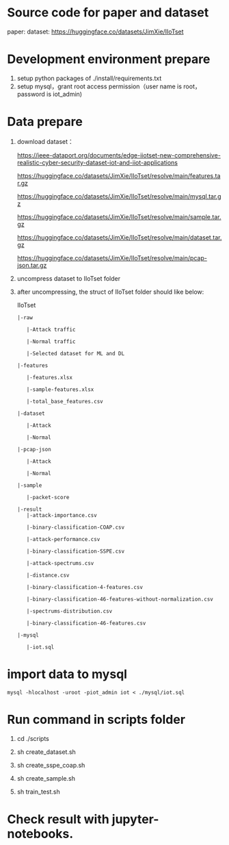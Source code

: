 # Source code for paper and dataset 

paper:
dataset: https://huggingface.co/datasets/JimXie/IIoTset 

# Development environment prepare
1. setup python packages of ./install/requirements.txt
2. setup mysql，grant root access permission（user name is root，password is iot_admin)
# Data prepare
1. download dataset：

   https://ieee-dataport.org/documents/edge-iiotset-new-comprehensive-realistic-cyber-security-dataset-iot-and-iiot-applications

   https://huggingface.co/datasets/JimXie/IIoTset/resolve/main/features.tar.gz

   https://huggingface.co/datasets/JimXie/IIoTset/resolve/main/mysql.tar.gz

   https://huggingface.co/datasets/JimXie/IIoTset/resolve/main/sample.tar.gz

   https://huggingface.co/datasets/JimXie/IIoTset/resolve/main/dataset.tar.gz

   https://huggingface.co/datasets/JimXie/IIoTset/resolve/main/pcap-json.tar.gz

2. uncompress dataset to IIoTset folder
   
3. after uncompressing, the struct of IIoTset folder should like below:

   IIoTset
   
       |-raw

          |-Attack traffic

          |-Normal traffic

          |-Selected dataset for ML and DL

       |-features
          
          |-features.xlsx

          |-sample-features.xlsx

          |-total_base_features.csv
   
       |-dataset

          |-Attack

          |-Normal 

       |-pcap-json
   
          |-Attack

          |-Normal 

       |-sample

          |-packet-score

       |-result
          |-attack-importance.csv
   
          |-binary-classification-COAP.csv
   
          |-attack-performance.csv
                                          
          |-binary-classification-SSPE.csv
   
          |-attack-spectrums.csv
                                    
          |-distance.csv
   
          |-binary-classification-4-features.csv
                             
          |-binary-classification-46-features-without-normalization.csv
      
          |-spectrums-distribution.csv
   
          |-binary-classification-46-features.csv

       |-mysql
   
          |-iot.sql

# import data to mysql
    mysql -hlocalhost -uroot -piot_admin iot < ./mysql/iot.sql
   
# Run command in scripts folder
   1. cd ./scripts
   
   2. sh create_dataset.sh  
   
   3. sh create_sspe_coap.sh
   
   4. sh create_sample.sh
   
   5. sh train_test.sh
   
# Check result with jupyter-notebooks.
